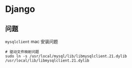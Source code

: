 # Django

## 问题
`mysqlclient` mac 安装问题 
```shell
# 驱动文件映射问题
sudo ln -s /usr/local/mysql/lib/libmysqlclient.21.dylib /usr/local/lib/libmysqlclient.21.dylib
```
